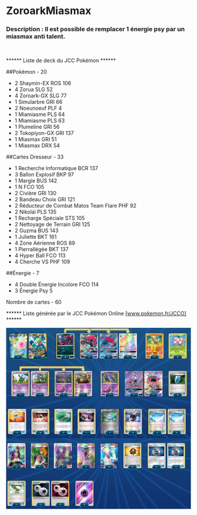 # ZoroarkMiasmax

### Description : Il est possible de remplacer 1 énergie psy par un miasmax anti talent.

<br>

****** Liste de deck du JCC Pokémon ******

##Pokémon - 20

* 2 Shaymin-EX ROS 106
* 4 Zorua SLG 52
* 4 Zoroark-GX SLG 77
* 1 Simularbre GRI 66
* 2 Noeunoeuf PLF 4
* 1 Miamiasme PLS 64
* 1 Miamiasme PLS 63
* 1 Plumeline GRI 56
* 2 Tokopiyon-GX GRI 137
* 1 Miasmax GRI 51
* 1 Miasmax DRX 54

##Cartes Dresseur - 33

* 1 Recherche Informatique BCR 137
* 3 Ballon Explosif BKP 97
* 1 Margie BUS 142
* 1 N FCO 105
* 2 Civière GRI 130
* 2 Bandeau Choix GRI 121
* 2 Réducteur de Combat Matos Team Flare PHF 92
* 2 Nikolaï PLS 135
* 1 Recharge Spéciale STS 105
* 2 Nettoyage de Terrain GRI 125
* 2 Guzma BUS 143
* 1 Juliette BKT 161
* 4 Zone Aérienne ROS 89
* 1 Pierrallégée BKT 137
* 4 Hyper Ball FCO 113
* 4 Cherche VS PHF 109

##Énergie - 7

* 4 Double Énergie Incolore FCO 114
* 3 Énergie Psy  5

Nombre de cartes - 60

****** Liste générée par le JCC Pokémon Online [www.pokemon.fr/JCCO] ******


![alt text](img/ZoroarkMiasmax.png)

